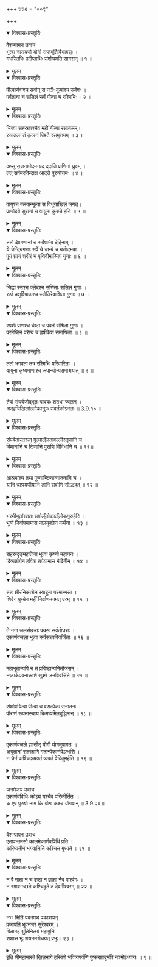 +++
title = "००९"

+++

<details open><summary>विश्वास-प्रस्तुतिः</summary>

वैशम्पायन उवाच  
भूत्वा नारायणो योगी सप्तमूर्तिर्विभावसुः ।  
गभस्तिभिः प्रदीप्ताभिः संशोषयति सागरान् ॥ १ ॥
</details>

<details><summary>मूलम्</summary>

वैशम्पायन उवाच  
भूत्वा नारायणो योगी सप्तमूर्तिर्विभावसुः ।  
गभस्तिभिः प्रदीप्ताभिः संशोषयति सागरान् ॥ १ ॥
</details>

<details open><summary>विश्वास-प्रस्तुतिः</summary>

पीत्वार्णवांश्च सर्वान् स नदीः कूपांश्च सर्वशः ।  
पर्वतानां च सलिलं सर्वं पीत्वा च रश्मिभिः ॥ २ ॥
</details>

<details><summary>मूलम्</summary>

पीत्वार्णवांश्च सर्वान् स नदीः कूपांश्च सर्वशः ।  
पर्वतानां च सलिलं सर्वं पीत्वा च रश्मिभिः ॥ २ ॥
</details>

<details open><summary>विश्वास-प्रस्तुतिः</summary>

भित्त्वा सहस्रशश्चैव महीं नीत्वा रसातलम्।  
रसातलगतं कृत्स्नं पिबते रसमुत्तमम् ॥ ३ ॥
</details>

<details><summary>मूलम्</summary>

भित्त्वा सहस्रशश्चैव महीं नीत्वा रसातलम्।  
रसातलगतं कृत्स्नं पिबते रसमुत्तमम् ॥ ३ ॥
</details>

<details open><summary>विश्वास-प्रस्तुतिः</summary>

अप्सु सृजन्क्लेदमन्यद् ददाति प्राणिनां ध्रुवम् ।  
तत् सर्वमरविन्दाक्ष आदत्ते पुरुषोत्तमः ॥ ४ ॥
</details>

<details><summary>मूलम्</summary>

अप्सु सृजन्क्लेदमन्यद् ददाति प्राणिनां ध्रुवम् ।  
तत् सर्वमरविन्दाक्ष आदत्ते पुरुषोत्तमः ॥ ४ ॥
</details>

<details open><summary>विश्वास-प्रस्तुतिः</summary>

वायुश्च बलवान्भूत्वा स विधूयाखिलं जगत्।  
प्राणोदये सुराणां च वायुना कुरुते हरिः ॥ ५ ॥
</details>

<details><summary>मूलम्</summary>

वायुश्च बलवान्भूत्वा स विधूयाखिलं जगत्।  
प्राणोदये सुराणां च वायुना कुरुते हरिः ॥ ५ ॥
</details>

<details open><summary>विश्वास-प्रस्तुतिः</summary>

ततो देवगणानां च सर्वेषामेव देहिनाम् ।  
ये चेन्द्रियगणाः सर्वे ये चान्ये च यतोद्भवाः ।  
पूयं घ्राणं शरीरं च पृथिवीमाश्रिता गुणाः ॥ ६ ॥
</details>

<details><summary>मूलम्</summary>

ततो देवगणानां च सर्वेषामेव देहिनाम् ।  
ये चेन्द्रियगणाः सर्वे ये चान्ये च यतोद्भवाः ।  
पूयं घ्राणं शरीरं च पृथिवीमाश्रिता गुणाः ॥ ६ ॥
</details>

<details open><summary>विश्वास-प्रस्तुतिः</summary>

जिह्वा रसश्च क्लेदश्च संश्रिताः सलिलं गुणाः ।  
रूपं चक्षुर्विपाकश्च ज्योतिरेवाश्रिता गुणाः ॥ ७ ॥
</details>

<details><summary>मूलम्</summary>

जिह्वा रसश्च क्लेदश्च संश्रिताः सलिलं गुणाः ।  
रूपं चक्षुर्विपाकश्च ज्योतिरेवाश्रिता गुणाः ॥ ७ ॥
</details>

<details open><summary>विश्वास-प्रस्तुतिः</summary>

स्पर्शः प्राणश्च चेष्टा च पवनं संश्रिता गुणाः ।  
परमेष्ठिनं वरेण्यं च हृषीकेशं समाश्रिताः ॥ ८ ॥
</details>

<details><summary>मूलम्</summary>

स्पर्शः प्राणश्च चेष्टा च पवनं संश्रिता गुणाः ।  
परमेष्ठिनं वरेण्यं च हृषीकेशं समाश्रिताः ॥ ८ ॥
</details>

<details open><summary>विश्वास-प्रस्तुतिः</summary>

ततो भगवता तत्र रश्मिभिः परिवारिताः ।  
वायुना कृष्यमाणाश्च रूपान्योन्यसमाश्रयात् ॥ ९ ॥
</details>

<details><summary>मूलम्</summary>

ततो भगवता तत्र रश्मिभिः परिवारिताः ।  
वायुना कृष्यमाणाश्च रूपान्योन्यसमाश्रयात् ॥ ९ ॥
</details>

<details open><summary>विश्वास-प्रस्तुतिः</summary>

तेषां संघर्षजोद्भूतः पावकः शतधा ज्वलन् ।  
अदहन्निखिलांल्लोकानुग्रः संवर्तकोऽनलः ॥ 3.9.१० ॥
</details>

<details><summary>मूलम्</summary>

तेषां संघर्षजोद्भूतः पावकः शतधा ज्वलन् ।  
अदहन्निखिलांल्लोकानुग्रः संवर्तकोऽनलः ॥ 3.9.१० ॥
</details>

<details open><summary>विश्वास-प्रस्तुतिः</summary>

संपर्वतांस्तरून् गुल्माल्ँलतावल्लीस्तृणानि च ।  
विमानानि च दिव्यानि पुराणि विविधानि च ॥ ११॥
</details>

<details><summary>मूलम्</summary>

संपर्वतांस्तरून् गुल्माल्ँलतावल्लीस्तृणानि च ।  
विमानानि च दिव्यानि पुराणि विविधानि च ॥ ११॥
</details>

<details open><summary>विश्वास-प्रस्तुतिः</summary>

आश्रमांश्च तथा पुण्यान्दिव्यान्यातनानि च ।  
यानि चाश्रयणीयानि तानि सर्वाणि सोऽदहत् ॥ १२ ॥
</details>

<details><summary>मूलम्</summary>

आश्रमांश्च तथा पुण्यान्दिव्यान्यातनानि च ।  
यानि चाश्रयणीयानि तानि सर्वाणि सोऽदहत् ॥ १२ ॥
</details>

<details open><summary>विश्वास-प्रस्तुतिः</summary>

भस्मीभूतांस्ततः सर्वाल्ँलोकाल्ँलोकगुरुर्हरिः ।  
भूयो निर्वापयामास जलयुक्तेन कर्मणा ॥ १३ ॥
</details>

<details><summary>मूलम्</summary>

भस्मीभूतांस्ततः सर्वाल्ँलोकाल्ँलोकगुरुर्हरिः ।  
भूयो निर्वापयामास जलयुक्तेन कर्मणा ॥ १३ ॥
</details>

<details open><summary>विश्वास-प्रस्तुतिः</summary>

सहस्रदृङ्महातेजा भूत्वा कृष्णो महाघनः ।  
दिव्यतोयेन हविषा तर्पयामास मेदिनीम् ॥ १४ ॥
</details>

<details><summary>मूलम्</summary>

सहस्रदृङ्महातेजा भूत्वा कृष्णो महाघनः ।  
दिव्यतोयेन हविषा तर्पयामास मेदिनीम् ॥ १४ ॥
</details>

<details open><summary>विश्वास-प्रस्तुतिः</summary>

ततः क्षीरनिकाशेन स्वादुना परमाम्भसा ।  
शिवेन पुण्येन महीं निर्वाणमगमत् परम् ॥ १५ ॥
</details>

<details><summary>मूलम्</summary>

ततः क्षीरनिकाशेन स्वादुना परमाम्भसा ।  
शिवेन पुण्येन महीं निर्वाणमगमत् परम् ॥ १५ ॥
</details>

<details open><summary>विश्वास-प्रस्तुतिः</summary>

ते नगा जलसंछन्नाः पयसः सर्वतोधराः ।  
एकार्णवजला भूत्वा सर्वसत्त्वविवर्जिताः ॥ १६ ॥
</details>

<details><summary>मूलम्</summary>

ते नगा जलसंछन्नाः पयसः सर्वतोधराः ।  
एकार्णवजला भूत्वा सर्वसत्त्वविवर्जिताः ॥ १६ ॥
</details>

<details open><summary>विश्वास-प्रस्तुतिः</summary>

महाभूतान्यपि च तं प्रविष्टान्यमितौजसम् ।  
नष्टार्कपवनाकाशे सूक्ष्मे जनविवर्जिते ॥ १७ ॥
</details>

<details><summary>मूलम्</summary>

महाभूतान्यपि च तं प्रविष्टान्यमितौजसम् ।  
नष्टार्कपवनाकाशे सूक्ष्मे जनविवर्जिते ॥ १७ ॥
</details>

<details open><summary>विश्वास-प्रस्तुतिः</summary>

संशोषयित्वा पीत्वा च वसत्येकः सनातनः ।  
पौराणं रूपमास्थाय किमप्यमितबुद्धिमान् ॥ १८ ॥
</details>

<details><summary>मूलम्</summary>

संशोषयित्वा पीत्वा च वसत्येकः सनातनः ।  
पौराणं रूपमास्थाय किमप्यमितबुद्धिमान् ॥ १८ ॥
</details>

<details open><summary>विश्वास-प्रस्तुतिः</summary>

एकार्णवजले ह्यासीद् योगी योगमुपागतः ।  
अयुतानां सहस्राणि गतान्येकार्णवेऽम्भसि ।  
न चैनं कश्चिदव्यक्तं व्यक्तं वेदितुमर्हति ॥ १९ ॥
</details>

<details><summary>मूलम्</summary>

एकार्णवजले ह्यासीद् योगी योगमुपागतः ।  
अयुतानां सहस्राणि गतान्येकार्णवेऽम्भसि ।  
न चैनं कश्चिदव्यक्तं व्यक्तं वेदितुमर्हति ॥ १९ ॥
</details>

<details open><summary>विश्वास-प्रस्तुतिः</summary>

जनमेजय उवाच  
एकार्णवविधिः कोऽयं यश्चैव परिकीर्तितः ।  
क एष पुरुषो नाम किं योगः कश्च योगवान् ॥ 3.9.२०॥
</details>

<details><summary>मूलम्</summary>

जनमेजय उवाच  
एकार्णवविधिः कोऽयं यश्चैव परिकीर्तितः ।  
क एष पुरुषो नाम किं योगः कश्च योगवान् ॥ 3.9.२०॥
</details>

<details open><summary>विश्वास-प्रस्तुतिः</summary>

वैशम्पायन उवाच  
एतावन्तमसौ कालमेकार्णवविधिं प्रति ।  
करिष्यतीमं भगवानिति कश्चिन्न बुध्यते ॥ २१ ॥
</details>

<details><summary>मूलम्</summary>

वैशम्पायन उवाच  
एतावन्तमसौ कालमेकार्णवविधिं प्रति ।  
करिष्यतीमं भगवानिति कश्चिन्न बुध्यते ॥ २१ ॥
</details>

<details open><summary>विश्वास-प्रस्तुतिः</summary>

न वै माता न च द्रष्टा न ज्ञाता नैव पार्श्वगः ।  
न स्मावगच्छते कश्चिदृते तं देवमीश्वरम् ॥ २२ ॥
</details>

<details><summary>मूलम्</summary>

न वै माता न च द्रष्टा न ज्ञाता नैव पार्श्वगः ।  
न स्मावगच्छते कश्चिदृते तं देवमीश्वरम् ॥ २२ ॥
</details>

<details open><summary>विश्वास-प्रस्तुतिः</summary>

नभः क्षितिं पवनमथ प्रकाशयन्  
प्रजापतिं भुवनचरं सुरेश्वरम् ।  
पितामहं श्रुतिनिलयं महामुनिं  
शशास भूः शयनमरोचयत् प्रभुः॥ २३ ॥
</details>

<details><summary>मूलम्</summary>

नभः क्षितिं पवनमथ प्रकाशयन्  
प्रजापतिं भुवनचरं सुरेश्वरम् ।  
पितामहं श्रुतिनिलयं महामुनिं  
शशास भूः शयनमरोचयत् प्रभुः॥ २३ ॥
</details>
इति श्रीमहाभारते खिलभागे हरिवंशे भविष्यपर्वणि पुष्करप्रादुर्भावे नवमोऽध्यायः ॥ ९ ॥